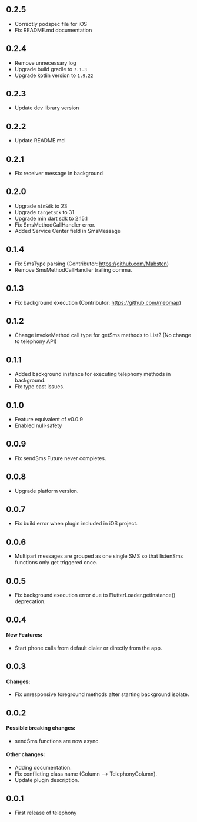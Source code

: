## 0.2.5
* Correctly podspec file for iOS
* Fix README.md documentation
## 0.2.4
* Remove unnecessary log
* Upgrade build gradle to `7.1.3`
* Upgrade kotlin version to `1.9.22`
## 0.2.3
* Update dev library version
## 0.2.2
* Update README.md
## 0.2.1
* Fix receiver message in background 
## 0.2.0
* Upgrade `minSdk` to 23
* Upgrade `targetSdk` to 31
* Upgrade min dart sdk to 2.15.1
* Fix SmsMethodCallHandler error.
* Added Service Center field in SmsMessage

## 0.1.4
* Fix SmsType parsing (Contributor: https://github.com/Mabsten)
* Remove SmsMethodCallHandler trailing comma.

## 0.1.3
* Fix background execution (Contributor: https://github.com/meomap)

## 0.1.2
* Change invokeMethod call type for getSms methods to List? (No change to telephony API)

## 0.1.1
* Added background instance for executing telephony methods in background.
* Fix type cast issues.

## 0.1.0
* Feature equivalent of v0.0.9
* Enabled null-safety

## 0.0.9
* Fix sendSms Future never completes.

## 0.0.8
* Upgrade platform version.

## 0.0.7
* Fix build error when plugin included in iOS project.

## 0.0.6
* Multipart messages are grouped as one single SMS so that listenSms functions only get triggered once.

## 0.0.5
* Fix background execution error due to FlutterLoader.getInstance() deprecation.

## 0.0.4

#### New Features:
* Start phone calls from default dialer or directly from the app.

## 0.0.3

#### Changes:
* Fix unresponsive foreground methods after starting background isolate.


## 0.0.2

#### Possible breaking changes:
* sendSms functions are now async.

#### Other changes:
* Adding documentation.
* Fix conflicting class name (Column --> TelephonyColumn).
* Update plugin description.


## 0.0.1

* First release of telephony

